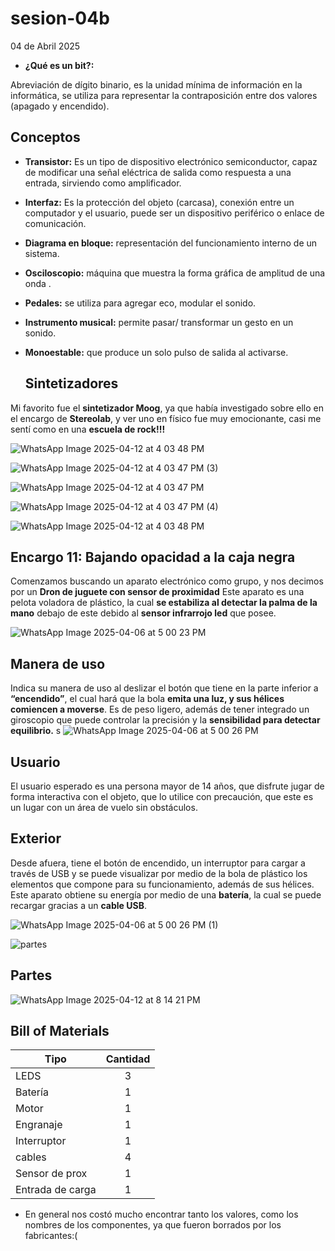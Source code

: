 # sesion-04b

04 de Abril 2025

- **¿Qué es un bit?:**

Abreviación de dígito binario, es la unidad mínima de información en la informática, se utiliza para representar la contraposición entre dos valores (apagado y encendido).

## Conceptos

- **Transistor:** Es un tipo de dispositivo electrónico semiconductor, capaz de modificar una señal eléctrica de salida como respuesta a una entrada, sirviendo como amplificador.  

- **Interfaz:** Es la protección del objeto (carcasa), conexión entre un computador y el usuario, puede ser un dispositivo periférico o enlace de comunicación.

- **Diagrama en bloque:** representación del funcionamiento interno de un sistema.

- **Osciloscopio:** máquina que muestra la forma gráfica de amplitud de una onda .

- **Pedales:** se utiliza para agregar eco, modular el sonido.

- **Instrumento musical:** permite  pasar/ transformar un gesto en un sonido.

- **Monoestable:** que produce un solo pulso de salida al activarse.

  ## Sintetizadores

Mi favorito fue el **sintetizador Moog**, ya que había investigado sobre ello en el encargo de **Stereolab**, y ver uno en físico fue muy emocionante, casi me sentí como en una **escuela de rock!!!**

![WhatsApp Image 2025-04-12 at 4 03 48 PM](https://github.com/user-attachments/assets/b7645b04-1b90-4fe8-9fb7-dfef5252c092)

![WhatsApp Image 2025-04-12 at 4 03 47 PM (3)](https://github.com/user-attachments/assets/47e15815-845d-4b69-b3f3-efdb78e44d30)

![WhatsApp Image 2025-04-12 at 4 03 47 PM](https://github.com/user-attachments/assets/8aa62836-6591-4ec8-8c57-cdb001394192)

![WhatsApp Image 2025-04-12 at 4 03 47 PM (4)](https://github.com/user-attachments/assets/796dde03-be3c-461f-b49d-451e382c83b0)

![WhatsApp Image 2025-04-12 at 4 03 48 PM](https://github.com/user-attachments/assets/76f667cd-a4b5-476a-82a8-bb706b92b750)


## Encargo 11: Bajando opacidad a la caja negra

Comenzamos buscando un aparato electrónico como grupo, y nos decimos por un **Dron de juguete con sensor de proximidad**
Este aparato  es una pelota voladora de plástico, la cual **se estabiliza al detectar la palma de la mano** debajo de este debido al **sensor infrarrojo led** que posee.

![WhatsApp Image 2025-04-06 at 5 00 23 PM](https://github.com/user-attachments/assets/3770de5b-53af-4505-88a0-d38c7080178d)

## Manera de uso

Indica su manera de uso al deslizar el botón que tiene en la parte inferior a **“encendido”**, el cual hará que la bola **emita una luz, y sus hélices comiencen a moverse**. Es de peso ligero, además de tener integrado un giroscopio que puede controlar la precisión y la **sensibilidad para detectar equilibrio.**
s
![WhatsApp Image 2025-04-06 at 5 00 26 PM](https://github.com/user-attachments/assets/bb8d6553-5e4b-4d30-be74-b00b52df2861)

## Usuario

El usuario esperado es una persona mayor de 14 años, que disfrute jugar de forma interactiva con el objeto, que lo utilice con precaución, que este es un lugar con un área de vuelo sin obstáculos.

## Exterior

Desde afuera, tiene el botón de encendido, un interruptor para cargar a través de USB y se puede visualizar por medio de la bola de plástico los elementos que compone para su funcionamiento, además de sus hélices.
Este aparato obtiene su energía por medio de una **batería**, la cual se puede recargar gracias a un **cable USB**.  

![WhatsApp Image 2025-04-06 at 5 00 26 PM (1)](https://github.com/user-attachments/assets/5707865e-3fa9-4ca3-9473-552cb234da5f)

![partes ](https://github.com/user-attachments/assets/dc176d4b-efe8-47c8-8181-034aebba41ec)

## Partes

![WhatsApp Image 2025-04-12 at 8 14 21 PM](https://github.com/user-attachments/assets/f1a78092-cd4f-4a5a-bdf1-fa44c60bb3cf)

## Bill of Materials

| Tipo          | Cantidad      |
| ------------- |:-------------:|
| LEDS          |   3           |
| Batería       |   1           |
| Motor         |   1           |
| Engranaje     |   1           |
| Interruptor   |   1           |  
|  cables       |   4           |  
| Sensor de prox|   1           |
| Entrada de carga| 1           |  

- En general nos costó mucho encontrar tanto los valores, como los nombres de los componentes, ya que fueron borrados por los fabricantes:(
